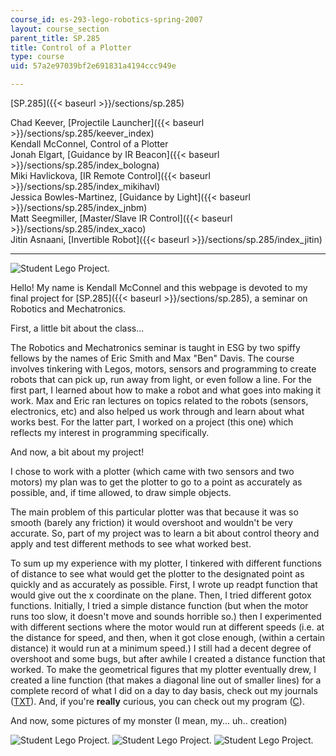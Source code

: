 ```yaml
---
course_id: es-293-lego-robotics-spring-2007
layout: course_section
parent_title: SP.285
title: Control of a Plotter
type: course
uid: 57a2e97039bf2e691831a4194ccc949e

---
```


[SP.285]({{< baseurl >}}/sections/sp.285)

Chad Keever, [Projectile Launcher]({{< baseurl >}}/sections/sp.285/keever_index)  
Kendall McConnel, Control of a Plotter  
Jonah Elgart, [Guidance by IR Beacon]({{< baseurl >}}/sections/sp.285/index_bologna)  
Miki Havlickova, [IR Remote Control]({{< baseurl >}}/sections/sp.285/index_mikihavl)  
Jessica Bowles-Martinez, [Guidance by Light]({{< baseurl >}}/sections/sp.285/index_jnbm)  
Matt Seegmiller, [Master/Slave IR Control]({{< baseurl >}}/sections/sp.285/index_xaco)  
Jitin Asnaani, [Invertible Robot]({{< baseurl >}}/sections/sp.285/index_jitin)

* * *

![Student Lego Project.](/coursemedia/es-293-lego-robotics-spring-2007/8c1052b0903dfd7bf48a68824e2bcaa7_pic3.jpg)

Hello! My name is Kendall McConnel and this webpage is devoted to my final project for [SP.285]({{< baseurl >}}/sections/sp.285), a seminar on Robotics and Mechatronics.

First, a little bit about the class...

The Robotics and Mechatronics seminar is taught in ESG by two spiffy fellows by the names of Eric Smith and Max "Ben" Davis. The course involves tinkering with Legos, motors, sensors and programming to create robots that can pick up, run away from light, or even follow a line. For the first part, I learned about how to make a robot and what goes into making it work. Max and Eric ran lectures on topics related to the robots (sensors, electronics, etc) and also helped us work through and learn about what works best. For the latter part, I worked on a project (this one) which reflects my interest in programming specifically.

And now, a bit about my project!

I chose to work with a plotter (which came with two sensors and two motors) my plan was to get the plotter to go to a point as accurately as possible, and, if time allowed, to draw simple objects.

The main problem of this particular plotter was that because it was so smooth (barely any friction) it would overshoot and wouldn't be very accurate. So, part of my project was to learn a bit about control theory and apply and test different methods to see what worked best.

To sum up my experience with my plotter, I tinkered with different functions of distance to see what would get the plotter to the designated point as quickly and as accurately as possible. First, I wrote up readpt function that would give out the x coordinate on the plane. Then, I tried different gotox functions. Initially, I tried a simple distance function (but when the motor runs too slow, it doesn't move and sounds horrible so.) then I experimented with different sections where the motor would run at different speeds (i.e. at the distance for speed, and then, when it got close enough, (within a certain distance) it would run at a minimum speed.) I still had a decent degree of overshoot and some bugs, but after awhile I created a distance function that worked. To make the geometrical figures that my plotter eventually drew, I created a line function (that makes a diagonal line out of smaller lines) for a complete record of what I did on a day to day basis, check out my journals ([TXT](./resolveuid/e47a347f5a4489c95fea0698038b2045)). And, if you're **really** curious, you can check out my program ([C](./resolveuid/9b8889e8d59f30ffc93cd599e7cbc6de)).

And now, some pictures of my monster (I mean, my... uh.. creation)

![Student Lego Project.](/coursemedia/es-293-lego-robotics-spring-2007/88bf8c15458131b55f299ff044a7c2df_pict1.jpg) ![Student Lego Project.](/coursemedia/es-293-lego-robotics-spring-2007/8914289a8b1067527d895cf25bf83ad1_pic4.jpg) ![Student Lego Project.](/coursemedia/es-293-lego-robotics-spring-2007/779a233fa680578f97f1fea72dbe4c61_pict2.jpg)